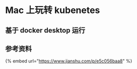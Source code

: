 # Mac 上玩转 kubenetes

## 基于 docker desktop 运行





## 参考资料

{% embed url="https://www.jianshu.com/p/e5c056baa8" %}



